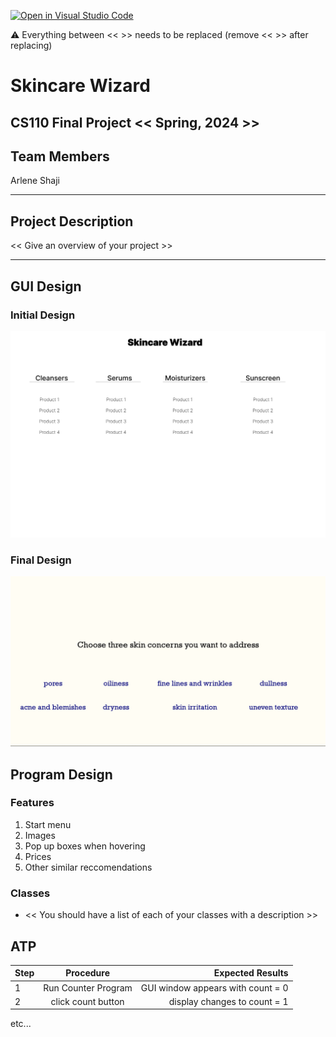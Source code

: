 [![Open in Visual Studio Code](https://classroom.github.com/assets/open-in-vscode-718a45dd9cf7e7f842a935f5ebbe5719a5e09af4491e668f4dbf3b35d5cca122.svg)](https://classroom.github.com/online_ide?assignment_repo_id=14588375&assignment_repo_type=AssignmentRepo)

:warning: Everything between << >> needs to be replaced (remove << >> after replacing)

# Skincare Wizard
## CS110 Final Project  << Spring, 2024 >>

## Team Members

Arlene Shaji

***

## Project Description

<< Give an overview of your project >>

***    

## GUI Design

### Initial Design

![initial gui](assets/gui.jpg)

### Final Design

![final gui](assets/finalgui.jpg)

## Program Design


### Features

1. Start menu
2. Images 
3. Pop up boxes when hovering 
4. Prices 
5. Other similar reccomendations

### Classes

- << You should have a list of each of your classes with a description >>

## ATP

| Step                 |Procedure             |Expected Results                   |
|----------------------|:--------------------:|----------------------------------:|
|  1                   | Run Counter Program  |GUI window appears with count = 0  |
|  2                   | click count button   | display changes to count = 1      |
etc...
